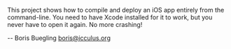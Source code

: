 This project shows how to compile and deploy an iOS app entirely from
the command-line. You need to have Xcode installed for it to work, but
you never have to open it again. No more crashing!

--
Boris Buegling <boris@icculus.org>
